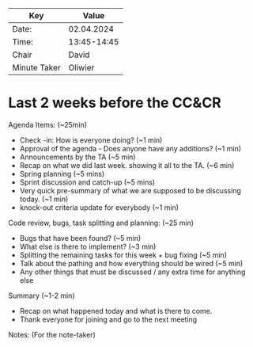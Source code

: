 | Key          | Value       |
|--------------|-------------|
| Date:        | 02.04.2024  |
| Time:        | 13:45-14:45 |
| Chair        | David       |
| Minute Taker | Oliwier     |

<h1>Last 2 weeks before the CC&CR</h1>

Agenda Items: (~25min)
- Check -in: How is everyone doing? (~1 min)
- Approval of the agenda - Does anyone have any additions? (~1 min)
- Announcements by the TA (~5 min)
- Recap on what we did last week. showing it all to the TA. (~6 min)
- Spring planning (~5 mins)
- Sprint discussion and catch-up (~5 mins)
- Very quick pre-summary of what we are supposed to be discussing today. (~1 min)
- knock-out criteria update for everybody (~1 min)

Code review, bugs, task splitting and planning: (~25 min)
- Bugs that have been found? (~5 min)
- What else is there to implement? (~3 min)
- Splitting the remaining tasks for this week + bug fixing (~5 min)
- Talk about the pathing and how everything should be wired (~5 min)
- Any other things that must be discussed / any extra time for anything else

Summary (~1-2 min)
- Recap on what happened today and what is there to come.
- Thank everyone for joining and go to the next meeting


Notes: (For the note-taker)
